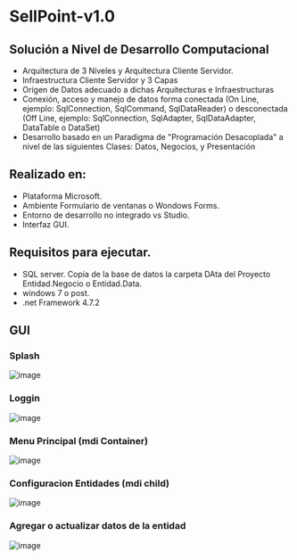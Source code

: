 # SellPoint-v1.0
## Solución a Nivel de Desarrollo Computacional

- Arquitectura de 3 Niveles y Arquitectura Cliente Servidor.
- Infraestructura Cliente Servidor y 3 Capas
- Origen de Datos adecuado a dichas Arquitecturas e Infraestructuras
- Conexión, acceso y manejo de datos forma conectada (On Line, ejemplo: SqlConnection, SqlCommand, SqlDataReader) o desconectada (Off
Line, ejemplo: SqlConnection, SqlAdapter, SqlDataAdapter, DataTable o DataSet)
- Desarrollo basado en un Paradigma de "Programación Desacoplada" a nivel de las siguientes Clases: Datos, Negocios, y Presentación

## Realizado en:
- Plataforma Microsoft.
- Ambiente Formulario de ventanas o Wondows Forms.
- Entorno de desarrollo no integrado vs Studio.
- Interfaz GUI.

## Requisitos para ejecutar.
- SQL server. Copia de la base de datos la carpeta DAta del Proyecto Entidad.Negocio o Entidad.Data.
- windows 7 o post.
- .net Framework 4.7.2

## GUI
### Splash
![image](https://user-images.githubusercontent.com/36041729/183981293-872b565a-c4b1-4fdf-8d11-563b4271c08e.png)

### Loggin
![image](https://user-images.githubusercontent.com/36041729/183981461-87836d0b-2059-4857-8a6e-c0dac3fec787.png)

### Menu Principal (mdi Container)
![image](https://user-images.githubusercontent.com/36041729/183981564-26302c84-c744-4075-81f6-3e06d380ae06.png)

### Configuracion Entidades (mdi child)
![image](https://user-images.githubusercontent.com/36041729/183981678-dd80de0a-17e7-4c7f-b98c-7f2e01f6e5c8.png)

### Agregar o actualizar datos de la entidad
![image](https://user-images.githubusercontent.com/36041729/183982374-5d3c57ae-9caf-40f5-9f63-354cb8b211f5.png)





